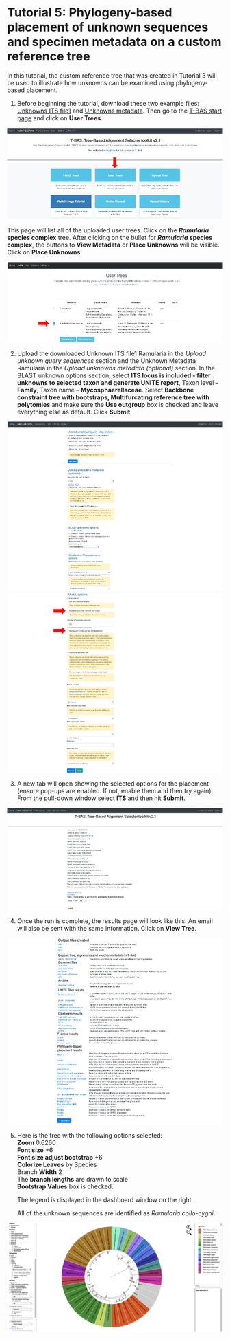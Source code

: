# Tutorial 5: Phylogeny-based placement of unknown sequences and specimen metadata on a custom reference tree

In this tutorial, the custom reference tree that was created in Tutorial 3 will be used to illustrate how unknowns can be examined using phylogeny-based placement. 
 
1. Before beginning the tutorial, download these two example files: [Unknowns ITS file1](https://tbas.vcl.ncsu.edu/tbas2_3/pages/data/tbas-tutorial/its_sequences_set1.fasta) and [Unknowns metadata](https://tbas.vcl.ncsu.edu/tbas2_3/pages/data/tbas-tutorial/Metadata-Unknowns.csv). Then go to the [T-BAS start page](https://tbas.vcl.ncsu.edu/tbas2_3/pages/tbas.php) and click on **User Trees**.

![](images/tbas-tutorial5/Tutorial5.1.1.png)

   This page will list all of the uploaded user trees. Click on the ***Ramularia*** **species complex** tree. After clicking on the bullet for ***Ramularia*** **species complex**, the buttons to **View Metadata** or **Place Unknowns** will be visible. Click on **Place Unknowns**.
    
![](images/tbas-tutorial5/Tutorial5.1.2.png)

2. Upload the downloaded Unknown ITS file1 Ramularia in the *Upload unknown query sequences* section and the Unknown Metadata Ramularia in the *Upload unknowns metadata (optional)* section. In the BLAST unknown options section, select **ITS locus is included - filter unknowns to selected taxon and generate UNITE report**, Taxon level – **Family**, Taxon name – **Mycosphaerellaceae**. Select **Backbone constraint tree with bootstraps, Multifurcating reference tree with polytomies** and make sure the **Use outgroup** box is checked and leave everything else as default. Click **Submit**.

![](images/tbas-tutorial5/Tutorial5.2.1.png)
![](images/tbas-tutorial5/Tutorial5.2.2.png)

3. A new tab will open showing the selected options for the placement (ensure pop-ups are enabled. If not, enable them and then try again). From the pull-down window select **ITS** and then hit **Submit**.

![](images/tbas-tutorial5/Tutorial5.3.png)

4. Once the run is complete, the results page will look like this. An email will also be sent with the same information. Click on **View Tree**.

![](images/tbas-tutorial5/Tutorial5.4.png)

5. Here is the tree with the following options selected:   
    **Zoom** 0.6260  
    **Font size** +6  
    **Font size adjust bootstrap** +6  
    **Colorize Leaves** by Species  
    Branch **Width** 2  
    The **branch lengths** are drawn to scale  
    **Bootstrap Values** box is checked.  

    The legend is displayed in the dashboard window on the right.   

    All of the unknown sequences are identified as *Ramularia collo-cygni*. 
    
![](images/tbas-tutorial5/Tutorial5.5.png)
